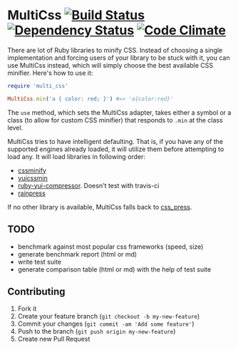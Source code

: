 # MultiCss [![Build Status](https://secure.travis-ci.org/stereobooster/multi_css.png?branch=master)](https://secure.travis-ci.org/#!/stereobooster/multi_css) [![Dependency Status](https://gemnasium.com/stereobooster/multi_css.png?travis)](https://gemnasium.com/stereobooster/multi_css) [![Code Climate](https://codeclimate.com/badge.png)](https://codeclimate.com/github/stereobooster/multi_css)

There are lot of Ruby libraries to minify CSS.
Instead of choosing a single implementation and forcing users of your library to be
stuck with it, you can use MultiCss instead, which will simply choose the
best available CSS minifier. Here's how to use it:

```ruby
require 'multi_css'

MultiCss.min('a { color: red; }') #=> 'a{color:red}'
```

The `use` method, which sets the MultiCss adapter, takes either a symbol or a
class (to allow for custom CSS minifier) that responds to `.min` at the class level.

MultiCss tries to have intelligent defaulting. That is, if you have any of the
supported engines already loaded, it will utilize them before attempting to
load any. 
It will load libraries in following order:

 - [cssminify](https://github.com/matthiassiegel/cssminify)
 - [yuicssmin](https://github.com/matthiassiegel/yuicssmin)
 - [ruby-yui-compressor](https://github.com/sstephenson/ruby-yui-compressor). Doesn't test with travis-ci
 - [rainpress](https://github.com/sprsquish/rainpress)

If no other library is available, MultiCss falls back to [css_press](https://github.com/stereobooster/css_press).

## TODO

 - benchmark against most popular css frameworks (speed, size)
 - generate benchmark report (html or md)
 - write test suite
 - generate comparison table (html or md) with the help of test suite

## Contributing

1. Fork it
2. Create your feature branch (`git checkout -b my-new-feature`)
3. Commit your changes (`git commit -am 'Add some feature'`)
4. Push to the branch (`git push origin my-new-feature`)
5. Create new Pull Request
